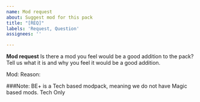 ```yaml
---
name: Mod request
about: Suggest mod for this pack
title: "[REQ]"
labels: 'Request, Question'
assignees: ''

---
```


**Mod request**
Is there a mod you feel would be a good addition to the pack? Tell us what it is and why you feel it would be a good addition.

Mod:
Reason:

###Note: BE+ is a Tech based modpack, meaning we do not have Magic based mods. Tech Only
